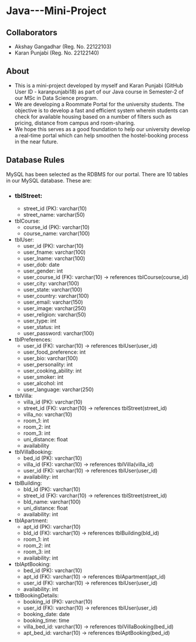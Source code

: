 # Java---Mini-Project  

## Collaborators  
- Akshay Gangadhar (Reg. No. 22122103)  
- Karan Punjabi (Reg. No. 22122140)  

## About  
- This is a mini-project developed by myself and Karan Punjabi (GitHub User ID - karanpunjabi18) as part of our Java course in Semester-2 of our MSc in Data Science program.  
- We are developing a Roommate Portal for the university students. The objective is to develop a fast and efficient system wherein students can check for available housing based on a number of filters such as pricing, distance from campus and room-sharing.  
- We hope this serves as a good foundation to help our university develop a real-time portal which can help smoothen the hostel-booking process in the near future.  

## Database Rules  
MySQL has been selected as the RDBMS for our portal. There are 10 tables in our MySQL database. These are:  
- ### tblStreet:  
  - street_id (PK): varchar(10)  
  - street_name: varchar(50)  
- tblCourse:  
  - course_id (PK): varchar(10)  
  - course_name: varchar(100)  
- tblUser:
  - user_id (PK): varchar(10)  
  - user_fname: varchar(100)  
  - user_lname: varchar(100)  
  - user_dob: date  
  - user_gender: int  
  - user_course_id (FK): varchar(10) -> references tblCourse(course_id)  
  - user_city: varchar(100)  
  - user_state: varchar(100)  
  - user_country: varchar(100)  
  - user_email: varchar(150)  
  - user_image: varchar(250)  
  - user_religion: varchar(50)  
  - user_type: int  
  - user_status: int  
  - user_password: varchar(100)  
- tblPreferences:
  - user_id (FK): varchar(10) -> references tblUser(user_id)  
  - user_food_preference: int  
  - user_bio: varchar(100)  
  - user_personality: int  
  - user_cooking_ability: int  
  - user_smoker: int  
  - user_alcohol: int  
  - user_language: varchar(250)  
- tblVilla:  
  - villa_id (PK): varchar(10)  
  - street_id (FK): varchar(10) -> references tblStreet(street_id)  
  - villa_no: varchar(10)  
  - room_1: int  
  - room_2: int  
  - room_3: int  
  - uni_distance: float  
  - availability  
- tblVillaBooking:  
  - bed_id (PK): varchar(10)  
  - villa_id (FK): varchar(10) -> references tblVilla(villa_id)  
  - user_id (FK): varchar(10) -> references tblUser(user_id)  
  - availability: int  
- tblBuilding:  
  - bld_id (PK): varchar(10)  
  - street_id (FK): varchar(10) -> references tblStreet(street_id)  
  - bld_name: varchar(100)  
  - uni_distance: float  
  - availability: int  
- tblApartment:  
  - apt_id (PK): varchar(10)  
  - bld_id (FK): varchar(10) -> references tblBuilding(bld_id)  
  - room_1: int  
  - room_2: int  
  - room_3: int  
  - availability: int  
- tblAptBooking:  
  - bed_id (PK): varchar(10)  
  - apt_id (FK): varchar(10) -> references tblApartment(apt_id)  
  - user_id (FK): varchar(10) -> references tblUser(user_id)  
  - availability: int  
- tblBookingDetails:  
  - booking_id (PK): varchar(10)  
  - user_id (FK): varchar(10) -> references tblUser(user_id)  
  - booking_date: date  
  - booking_time: time  
  - villa_bed_id: varchar(10) -> references tblVillaBooking(bed_id)  
  - apt_bed_id: varchar(10) -> references tblAptBooking(bed_id)  
 
 
